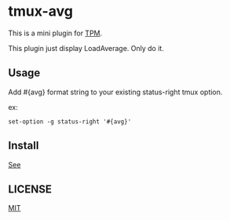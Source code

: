 tmux-avg
========

This is a mini plugin for [TPM](https://github.com/tmux-plugins/tpm).

This plugin just display LoadAverage. Only do it.

## Usage

Add #{avg} format string to your existing status-right tmux option.

ex:

```shell
set-option -g status-right '#{avg}'
```

## Install

[See](https://github.com/tmux-plugins/tpm#installation)

## LICENSE

[MIT](https://github.com/knakayama/tmux-avg/blob/master/LICENCE.md)

